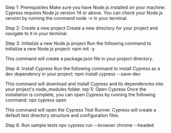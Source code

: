 Step 1: Prerequisites
Make sure you have Node.js installed on your machine. Cypress requires Node.js version 14 or above. You can check your Node.js version by running the command node -v in your terminal.

Step 2: Create a new project
Create a new directory for your project and navigate to it in your terminal.

Step 3: Initialize a new Node.js project
Run the following command to initialize a new Node.js project:
npm init -y

This command will create a package.json file in your project directory.

Step 4: Install Cypress
Run the following command to install Cypress as a dev dependency in your project:
npm install cypress --save-dev

This command will download and install Cypress and its dependencies into your project's node_modules folder.
tep 5: Open Cypress
Once the installation is complete, you can open Cypress by running the following command:
npx cypress open

This command will open the Cypress Test Runner. Cypress will create a default test directory structure and configuration files.

Step 6: Run sample tests
npx cypress run --browser chrome --headed
